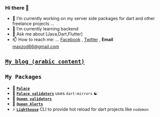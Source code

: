 ### Hi there 👋

- 🔭 I’m currently working on my server side packages for dart and other freelance projects ...
- 🌱 I’m currently learning backend
- 💬 Ask me about [Java,Dart,Flutter]
- 📫 How to reach me: ... [Facebook](https://facebook.com/maxzod66) , [Twitter](https://twitter.com/Maxzod66) , **Email** maxzod66@gmail.com

## [**`My blog (arabic content)`**](https://maxzodblog.blogspot.com/)

## **`My Packages`**

- 🏰 [**`Palace`**](https://github.com/maxzod/palce)
- 🏰 [**`Palace validators`**](https://github.com/maxzod/palace_validators) uses `dart:mirrors` ☯
- 👑 [**`Queen validators`**](https://github.com/maxzod/queen_validators)
- 🔔 [**`Queen Alerts`**](https://github.com/maxzod/queen_alerts)
- ⚡ [**`Lighthouse`**](https://github.com/maxzod/lighthouse) CLI to provide hot reload for dart projects like `nodemon`
